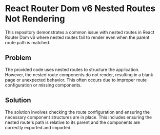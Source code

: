 # React Router Dom v6 Nested Routes Not Rendering

This repository demonstrates a common issue with nested routes in React Router Dom v6 where nested routes fail to render even when the parent route path is matched.

## Problem
The provided code uses nested routes to structure the application. However, the nested route components do not render, resulting in a blank page or unexpected behavior. This often occurs due to improper route configuration or missing components.

## Solution
The solution involves checking the route configuration and ensuring the necessary component structures are in place.  This includes ensuring the nested route's path is relative to its parent and the components are correctly exported and imported.